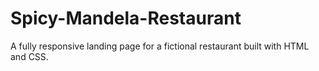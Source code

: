 # Spicy-Mandela-Restaurant
A fully responsive landing page for a fictional restaurant built with HTML and CSS.
